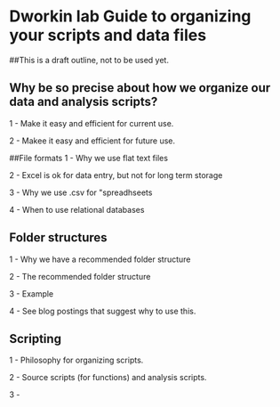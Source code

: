 Dworkin lab Guide to organizing your scripts and data files
===========================================================

##This is a draft outline, not to be used yet.

## Why be so precise about how we organize our data and analysis scripts?
1 - Make it easy and efficient for current use.

2 - Makee it easy and efficient for future use.

##File formats
1 - Why we use flat text files

2 - Excel is ok for data entry, but not for long term storage

3 - Why we use .csv for "spreadhseets

4 - When to use relational databases

## Folder structures
1 - Why we have a recommended folder structure

2 - The recommended folder structure

3 - Example

4 - See blog postings that suggest why to use this.

## Scripting
1 - Philosophy for organizing scripts.

2 - Source scripts (for functions) and analysis scripts.

3 - 

